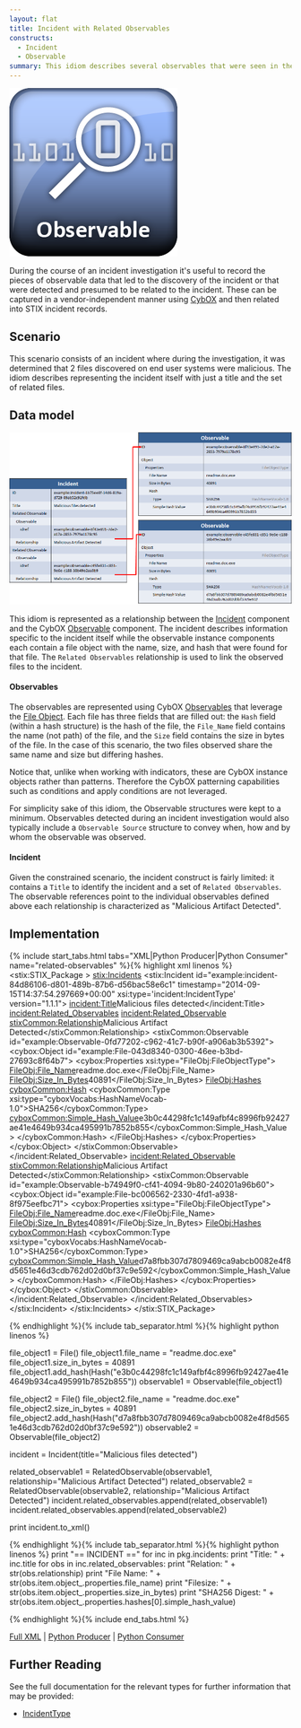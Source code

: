 ```yaml
---
layout: flat
title: Incident with Related Observables
constructs:
  - Incident
  - Observable
summary: This idiom describes several observables that were seen in the course of an incident.
---
```


<img src="/images/Observable.png" class="component-img" alt="Observable Icon" />

During the course of an incident investigation it's useful to record the pieces of observable data that led to the discovery of the incident or that were detected and presumed to be related to the incident. These can be captured in a vendor-independent manner using [CybOX](http://cybox.mitre.org) and then related into STIX incident records.

## Scenario

This scenario consists of an incident where during the investigation, it was determined that 2 files discovered on end user systems were malicious. The idiom describes representing the incident itself with just a title and the set of related files.

## Data model

<img src="diagram.png" alt="Observables related to an incident" />

This idiom is represented as a relationship between the [Incident](/data-model/{{site.current_version}}/incident/IncidentType) component and the CybOX [Observable](/data-model/{{site.current_version}}/cybox/ObservableType) component. The incident describes information specific to the incident itself while the observable instance components each contain a file object with the name, size, and hash that were found for that file. The `Related Observables` relationship is used to link the observed files to the incident.

#### Observables

The observables are represented using CybOX [Observables](/data-model/{{site.current_version}}/cybox/ObservableType) that leverage the [File Object](/data-model/{{site.current_version}}/FileObj/FileObjectType). Each file has three fields that are filled out: the `Hash` field (within a hash structure) is the hash of the file, the `File_Name` field contains the name (not path) of the file, and the `Size` field contains the size in bytes of the file. In the case of this scenario, the two files observed share the same name and size but differing hashes.

Notice that, unlike when working with indicators, these are CybOX instance objects rather than patterns. Therefore the CybOX patterning capabilities such as conditions and apply conditions are not leveraged.

For simplicity sake of this idiom, the Observable structures were kept to a minimum. Observables detected during an incident investigation would also typically include a `Observable Source` structure to convey when, how and by whom the observable was observed.

#### Incident

Given the constrained scenario, the incident construct is fairly limited: it contains a `Title` to identify the incident and a set of `Related Observables`. The observable references point to the individual observables defined above each relationship is characterized as "Malicious Artifact Detected".

## Implementation

{% include start_tabs.html tabs="XML|Python Producer|Python Consumer" name="related-observables" %}{% highlight xml linenos %}
<stix:STIX_Package >
    <stix:Incidents>
        <stix:Incident id="example:incident-84d86106-d801-489b-87b6-d56bac58e6c1" timestamp="2014-09-15T14:37:54.297669+00:00" xsi:type='incident:IncidentType' version="1.1.1">
            <incident:Title>Malicious files detected</incident:Title>
            <incident:Related_Observables>
                <incident:Related_Observable>
                    <stixCommon:Relationship>Malicious Artifact Detected</stixCommon:Relationship>
                    <stixCommon:Observable id="example:Observable-0fd77202-c962-41c7-b90f-a906ab3b5392">
                        <cybox:Object id="example:File-043d8340-0300-46ee-b3bd-27693c8f64b7">
                            <cybox:Properties xsi:type="FileObj:FileObjectType">
                                <FileObj:File_Name>readme.doc.exe</FileObj:File_Name>
                                <FileObj:Size_In_Bytes>40891</FileObj:Size_In_Bytes>
                                <FileObj:Hashes>
                                    <cyboxCommon:Hash>
                                        <cyboxCommon:Type xsi:type="cyboxVocabs:HashNameVocab-1.0">SHA256</cyboxCommon:Type>
                                        <cyboxCommon:Simple_Hash_Value>e3b0c44298fc1c149afbf4c8996fb92427ae41e4649b934ca495991b7852b855</cyboxCommon:Simple_Hash_Value>
                                    </cyboxCommon:Hash>
                                </FileObj:Hashes>
                            </cybox:Properties>
                        </cybox:Object>
                    </stixCommon:Observable>
                </incident:Related_Observable>
                <incident:Related_Observable>
                    <stixCommon:Relationship>Malicious Artifact Detected</stixCommon:Relationship>
                    <stixCommon:Observable id="example:Observable-b74949f0-cf41-4094-9b80-240201a96b60">
                        <cybox:Object id="example:File-bc006562-2330-4fd1-a938-8f975eefbc71">
                            <cybox:Properties xsi:type="FileObj:FileObjectType">
                                <FileObj:File_Name>readme.doc.exe</FileObj:File_Name>
                                <FileObj:Size_In_Bytes>40891</FileObj:Size_In_Bytes>
                                <FileObj:Hashes>
                                    <cyboxCommon:Hash>
                                        <cyboxCommon:Type xsi:type="cyboxVocabs:HashNameVocab-1.0">SHA256</cyboxCommon:Type>
                                        <cyboxCommon:Simple_Hash_Value>d7a8fbb307d7809469ca9abcb0082e4f8d5651e46d3cdb762d02d0bf37c9e592</cyboxCommon:Simple_Hash_Value>
                                    </cyboxCommon:Hash>
                                </FileObj:Hashes>
                            </cybox:Properties>
                        </cybox:Object>
                    </stixCommon:Observable>
                </incident:Related_Observable>
            </incident:Related_Observables>
        </stix:Incident>
    </stix:Incidents>
</stix:STIX_Package>

{% endhighlight %}{% include tab_separator.html %}{% highlight python linenos %}

file_object1 = File()
file_object1.file_name = "readme.doc.exe"
file_object1.size_in_bytes = 40891
file_object1.add_hash(Hash("e3b0c44298fc1c149afbf4c8996fb92427ae41e4649b934ca495991b7852b855"))
observable1 = Observable(file_object1)
    
file_object2 = File()
file_object2.file_name = "readme.doc.exe"
file_object2.size_in_bytes = 40891
file_object2.add_hash(Hash("d7a8fbb307d7809469ca9abcb0082e4f8d5651e46d3cdb762d02d0bf37c9e592"))
observable2 = Observable(file_object2)
    
incident = Incident(title="Malicious files detected")
    
related_observable1 = RelatedObservable(observable1, relationship="Malicious Artifact Detected")
related_observable2 = RelatedObservable(observable2, relationship="Malicious Artifact Detected")
incident.related_observables.append(related_observable1)
incident.related_observables.append(related_observable2)

print incident.to_xml()

{% endhighlight %}{% include tab_separator.html %}{% highlight python linenos %}
print "== INCIDENT =="
for inc in pkg.incidents:
    print "Title: " + inc.title
    for obs in inc.related_observables:
        print "Relation: " + str(obs.relationship)
        print "File Name: " + str(obs.item.object_.properties.file_name)
        print "Filesize: " + str(obs.item.object_.properties.size_in_bytes)
        print "SHA256 Digest: " + str(obs.item.object_.properties.hashes[0].simple_hash_value)

{% endhighlight %}{% include end_tabs.html %}

[Full XML](incident-with-related-observables.xml) | [Python Producer](incident-with-related-observables_producer.py) | [Python Consumer](incident-with-related-observables_consumer.py)

## Further Reading

See the full documentation for the relevant types for further information that may be provided:

* [IncidentType](/data-model/{{site.current_version}}/incident/IncidentType)
